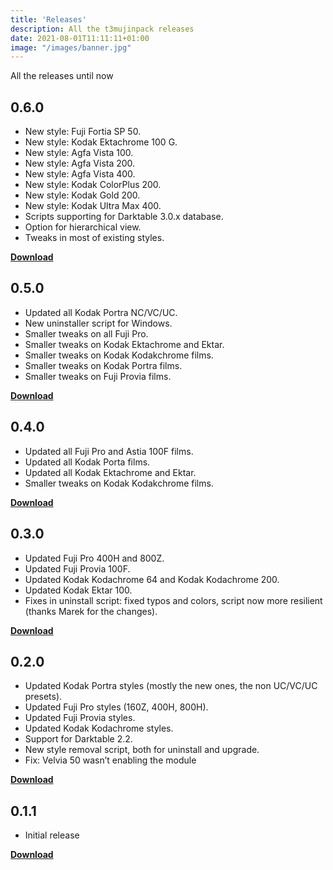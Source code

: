 ```yaml
---
title: 'Releases'
description: All the t3mujinpack releases
date: 2021-08-01T11:11:11+01:00
image: "/images/banner.jpg"
---
```


All the releases until now

## 0.6.0
* New style: Fuji Fortia SP 50.
* New style: Kodak Ektachrome 100 G.
* New style: Agfa Vista 100.
* New style: Agfa Vista 200.
* New style: Agfa Vista 400.
* New style: Kodak ColorPlus 200.
* New style: Kodak Gold 200.
* New style: Kodak Ultra Max 400.
* Scripts supporting for Darktable 3.0.x database.
* Option for hierarchical view.
* Tweaks in most of existing styles.

[**Download**](https://github.com/t3mujin/t3mujinpack/releases/tag/v0.6.0)

## 0.5.0
* Updated all Kodak Portra NC/VC/UC.
* New uninstaller script for Windows.
* Smaller tweaks on all Fuji Pro.
* Smaller tweaks on Kodak Ektachrome and Ektar.
* Smaller tweaks on Kodak Kodakchrome films.
* Smaller tweaks on Kodak Portra films.
* Smaller tweaks on Fuji Provia films.

[**Download**](https://github.com/t3mujin/t3mujinpack/releases/tag/v0.5.0)

## 0.4.0
* Updated all Fuji Pro and Astia 100F films.
* Updated all Kodak Porta films.
* Updated all Kodak Ektachrome and Ektar.
* Smaller tweaks on Kodak Kodakchrome films.

[**Download**](https://github.com/t3mujin/t3mujinpack/releases/tag/v0.4.0)

## 0.3.0
* Updated Fuji Pro 400H and 800Z.
* Updated Fuji Provia 100F.
* Updated Kodak Kodachrome 64 and Kodak Kodachrome 200.
* Updated Kodak Ektar 100.
* Fixes in uninstall script: fixed typos and colors, script now more resilient (thanks Marek for the changes).

[**Download**](https://github.com/t3mujin/t3mujinpack/releases/tag/v0.3.0)

## 0.2.0
* Updated Kodak Portra styles (mostly the new ones, the non UC/VC/UC presets).
* Updated Fuji Pro styles (160Z, 400H, 800H).
* Updated Fuji Provia styles.
* Updated Kodak Kodachrome styles.
* Support for Darktable 2.2.
* New style removal script, both for uninstall and upgrade.
* Fix: Velvia 50 wasn’t enabling the module

[**Download**](https://github.com/t3mujin/t3mujinpack/releases/tag/v0.2.0)

## 0.1.1
* Initial release

[**Download**](https://github.com/t3mujin/t3mujinpack/releases/tag/0.1.1)